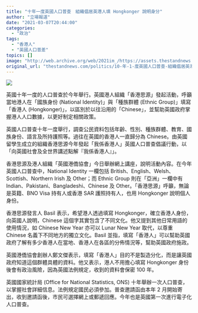 ```yaml
---
title: "十年一度英國人口普查　組織倡居英港人填 Hongkonger 說明身分"
author: "立場報道"
date: "2021-03-07T20:44:00"
categories:
  - "政治"
tags:
  - "香港人"
  - "英國人口普差"
topics: []
image: "http://web.archive.org/web/2021im_/https://assets.thestandnews.com/media/photos/20210307-17_CqWTz_0k6fyaI.png"
original_url: "thestandnews.com/politics/10-年-1-度英國人口普查-組織倡居英港人填-hongkonger-說明身分"
---
```

![](http://web.archive.org/web/2021im_/https://assets.thestandnews.com/media/photos/20210307-17_CqWTz_0k6fyaI.png)

英國十年一度的人口普查於今年舉行。英國港人組織「香港思源」發起活動，呼籲當地港人在「國族身份 (National Identity)」與「種族群體 (Ethnic Group)」填寫「香港人 (Hongkonger)」，以區別於以往沿用的「Chinese」，並幫助英國政府掌握港人人口數據，以更好制定相關政策。

英國人口普查十年一度舉行，調查公民資料包括年齡、性別、種族群體、教育、國族身份、語言及所持護照等。過往在英國的香港人一直歸分為 Chinese。由英國留學生成立的組織香港思源今年發起「我係香港人」英國人口普查倡議行動，以「向英國社會及全世界講述點解『我係香港人』」。

香港思源及港人組織「英國港僑協會」今日舉辦網上講座，說明活動內容。在今年英國人口普查中，National Identity 一欄包括 British、English、Welsh、Scottish、Northern Irish 及 Other；而 Ethnic Group 則在「亞洲」一欄中有 Indian、Pakistani、Bangladeshi、Chinese 及 Other。「香港思源」呼籲，無論是英籍、BNO Visa 持有人或香港 SAR 護照持有人，也用 Hongkonger 說明個人身份。

香港思源發言人 Basil 表示，希望港人透過填寫 Hongkonger，確立香港人身份，向英國人說明，Chinese 這個字其實包含了不同文化。他又提到其他日常用語的使用情況，如 Chinese New Year 亦可以 Lunar New Year 取代，以尊重 Chinese 名義下不同地方的獨立文化。Basil 並指，填寫「香港人」可以幫助英國政府了解有多少香港人在當地、香港人在各區的分佈情況等，幫助英國政府施政。

英國港僑協會創辦人鄭文傑表示，填寫「香港人」目的不是製造分化，而是讓英國政府知道這個群體具體的資料。他又表示，港人不用擔心填寫 Hongkonger 身份後會有政治風險，因為英國法例規定，收到的資料會保密 100 年。

英國國家統計局 (Office for National Statistics, ONS) 十年舉辦一次人口普查，以掌握社會詳細信息。法例規定國民必須參加。普查邀請函由本年 2 月開始寄出，收到邀請函後，市民可選擇網上或郵遞回應。今年也是英國第一次進行電子化人口普查。